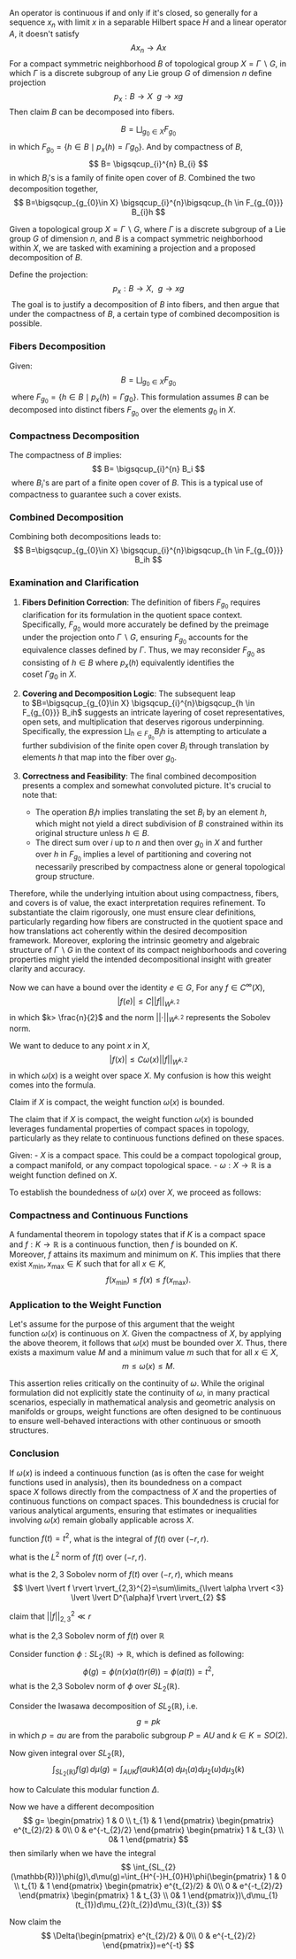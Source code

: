 

An operator is continuous if and only if it's closed, so generally for a sequence $x_{n}$ with limit $x$ in a separable  Hilbert space $H$ and a linear operator $A$, it doesn't satisfy $$
Ax_{n} \to  Ax
$$
For a compact symmetric neighborhood $B$ of topological group $X=\Gamma \backslash G$, in which $\Gamma$ is a discrete subgroup of any Lie group $G$ of dimension $n$
define projection $$
p_{x}:B \to  X\ \ g \to  xg
$$
Then claim $B$ can be decomposed into fibers. 

$$
B=\bigsqcup_{g_{0}\in X} F_{g_{0}}
$$
in which $F_{g_{0}}=\{h \in B\mid p_{x}(h)= \Gamma g_{0}\}$. And by compactness of $B$, $$
B= \bigsqcup_{i}^{n} B_{i}
$$
in which $B_{i}$'s is a family of finite open cover of $B$.
Combined the two decomposition together, $$
B=\bigsqcup_{g_{0}\in X} \bigsqcup_{i}^{n}\bigsqcup_{h \in F_{g_{0}}} B_{i}h
$$


Given a topological group $X=\Gamma \backslash G$, where $\Gamma$ is a discrete subgroup of a Lie group $G$ of dimension $n$, and $B$ is a compact symmetric neighborhood within $X$, we are tasked with examining a projection and a proposed decomposition of $B$.

Define the projection: $$ p_{x}:B \to X,\ \ g \to xg $$ The goal is to justify a decomposition of $B$ into fibers, and then argue that under the compactness of $B$, a certain type of combined decomposition is possible.

### Fibers Decomposition

Given: $$ B=\bigsqcup_{g_{0}\in X} F_{g_{0}} $$ where $F_{g_{0}}=\{h \in B \mid p_{x}(h)= \Gamma g_{0}\}$. This formulation assumes $B$ can be decomposed into distinct fibers $F_{g_0}$ over the elements $g_0$ in $X$.

### Compactness Decomposition

The compactness of $B$ implies: $$ B= \bigsqcup_{i}^{n} B_i $$ where $B_i$'s are part of a finite open cover of $B$. This is a typical use of compactness to guarantee such a cover exists.

### Combined Decomposition

Combining both decompositions leads to: $$ B=\bigsqcup_{g_{0}\in X} \bigsqcup_{i}^{n}\bigsqcup_{h \in F_{g_{0}}} B_ih $$

### Examination and Clarification

1. **Fibers Definition Correction**: The definition of fibers $F_{g_0}$ requires clarification for its formulation in the quotient space context. Specifically, $F_{g_0}$ would more accurately be defined by the preimage under the projection onto $\Gamma \backslash G$, ensuring $F_{g_0}$ accounts for the equivalence classes defined by $\Gamma$. Thus, we may reconsider $F_{g_0}$ as consisting of $h \in B$ where $p_x(h)$ equivalently identifies the coset $\Gamma g_0$ in $X$.
    
2. **Covering and Decomposition Logic**: The subsequent leap to $B=\bigsqcup_{g_{0}\in X} \bigsqcup_{i}^{n}\bigsqcup_{h \in F_{g_{0}}} B_ih$ suggests an intricate layering of coset representatives, open sets, and multiplication that deserves rigorous underpinning. Specifically, the expression $\bigsqcup_{h \in F_{g_{0}}} B_ih$ is attempting to articulate a further subdivision of the finite open cover $B_i$ through translation by elements $h$ that map into the fiber over $g_0$.
    
3. **Correctness and Feasibility**: The final combined decomposition presents a complex and somewhat convoluted picture. It's crucial to note that:
    
    - The operation $B_ih$ implies translating the set $B_i$ by an element $h$, which might not yield a direct subdivision of $B$ constrained within its original structure unless $h \in B$.
    - The direct sum over $i$ up to $n$ and then over $g_0$ in $X$ and further over $h$ in $F_{g_0}$ implies a level of partitioning and covering not necessarily prescribed by compactness alone or general topological group structure.

Therefore, while the underlying intuition about using compactness, fibers, and covers is of value, the exact interpretation requires refinement. To substantiate the claim rigorously, one must ensure clear definitions, particularly regarding how fibers are constructed in the quotient space and how translations act coherently within the desired decomposition framework. Moreover, exploring the intrinsic geometry and algebraic structure of $\Gamma \backslash G$ in the context of its compact neighborhoods and covering properties might yield the intended decompositional insight with greater clarity and accuracy.

Now we can have a bound over the identity $e \in G$, For any $f\in C^{\infty}(X)$,$$
\lvert f(e) \rvert \leq C \lvert \lvert f \rvert  \rvert _{W^{k,2}}
$$
in which $k> \frac{n}{2}$ and the norm $\lvert \lvert \cdot \rvert \rvert_{W^{k,2}}$ represents the Sobolev norm.

We want to deduce to any point $x$ in $X$, $$
\lvert f(x) \rvert \leq C \omega(x) \lvert \lvert f \rvert  \rvert _{W^{k,2}}
$$
in which $\omega(x)$ is a weight over space $X$. My confusion is how this weight comes into the formula.


Claim if $X$ is compact, the weight function $\omega(x)$ is bounded.


The claim that if $X$ is compact, the weight function $\omega(x)$ is bounded leverages fundamental properties of compact spaces in topology, particularly as they relate to continuous functions defined on these spaces.

Given: - $X$ is a compact space. This could be a compact topological group, a compact manifold, or any compact topological space. - $\omega: X \rightarrow \mathbb{R}$ is a weight function defined on $X$.

To establish the boundedness of $\omega(x)$ over $X$, we proceed as follows:

### Compactness and Continuous Functions

A fundamental theorem in topology states that if $K$ is a compact space and $f: K \rightarrow \mathbb{R}$ is a continuous function, then $f$ is bounded on $K$. Moreover, $f$ attains its maximum and minimum on $K$. This implies that there exist $x_{\text{min}}, x_{\text{max}} \in K$ such that for all $x \in K$, $$ f(x_{\text{min}}) \leq f(x) \leq f(x_{\text{max}}). $$

### Application to the Weight Function

Let's assume for the purpose of this argument that the weight function $\omega(x)$ is continuous on $X$. Given the compactness of $X$, by applying the above theorem, it follows that $\omega(x)$ must be bounded over $X$. Thus, there exists a maximum value $M$ and a minimum value $m$ such that for all $x \in X$, $$ m \leq \omega(x) \leq M. $$

This assertion relies critically on the continuity of $\omega$. While the original formulation did not explicitly state the continuity of $\omega$, in many practical scenarios, especially in mathematical analysis and geometric analysis on manifolds or groups, weight functions are often designed to be continuous to ensure well-behaved interactions with other continuous or smooth structures.

### Conclusion

If $\omega(x)$ is indeed a continuous function (as is often the case for weight functions used in analysis), then its boundedness on a compact space $X$ follows directly from the compactness of $X$ and the properties of continuous functions on compact spaces. This boundedness is crucial for various analytical arguments, ensuring that estimates or inequalities involving $\omega(x)$ remain globally applicable across $X$.



function $f(t)=t^{2}$, what is the integral of $f(t)$ over $(-r,r)$. 

what is the $L^{2}$ norm of $f(t)$ over $(-r,r)$.

what is the $2,3$ Sobolev norm of $f(t)$ over $(-r,r)$, which means $$
\lvert \lvert f \rvert  \rvert_{2,3}^{2}=\sum\limits_{\lvert \alpha \rvert <3} \lvert \lvert D^{\alpha}f \rvert  \rvert_{2} 
$$


claim that $\lvert \lvert f \rvert \rvert^{2}_{2,3}\ll r$


what is the 2,3 Sobolev norm of $f(t)$ over $\mathbb{R}$


Consider function $\phi: SL_{2}(\mathbb{R}) \to \mathbb{R}$, which is defined as following:$$
\phi(g)=\phi(n(x)a(t)r(\theta))=\phi(a(t))=t^{2},
$$what is the 2,3 Sobolev norm of $\phi$ over $SL_{2}(\mathbb{R})$.


Consider the Iwasawa decomposition of $SL_{2}(\mathbb{R})$, i.e. $$
g=pk
$$
in which $p=au$ are from the parabolic subgroup $P=AU$ and $k\in K=SO(2)$. 

Now given integral over $SL_{2}(\mathbb{R})$, $$
\int_{SL_{2}(\mathbb{R})}f(g)\,d\mu(g)=\int_{AUK}f(auk)\Delta(a)\,d\mu_{1}(a)d\mu_{2}(u)d\mu_{3}(k)  
$$

how to Calculate this modular function $\Delta$.





Now we have a different decomposition $$
g= \begin{pmatrix}
1 & 0 \\
t_{1} & 1
\end{pmatrix} \begin{pmatrix}
e^{t_{2}/2} &  0\\
0 & e^{-t_{2}/2}
\end{pmatrix} \begin{pmatrix}
1 & t_{3} \\
0& 1
\end{pmatrix}
$$
then similarly when we have the integral $$
\int_{SL_{2}(\mathbb{R})}\phi(g)\,d\mu(g)=\int_{H^{-}H_{0}H}\phi(\begin{pmatrix}
1 & 0 \\
t_{1} & 1
\end{pmatrix} \begin{pmatrix}
e^{t_{2}/2} &  0\\
0 & e^{-t_{2}/2}
\end{pmatrix} \begin{pmatrix}
1 & t_{3} \\
0& 1
\end{pmatrix})\,d\mu_{1}(t_{1})d\mu_{2}(t_{2})d\mu_{3}(t_{3})  
$$

Now claim the $$
\Delta(\begin{pmatrix}
e^{t_{2}/2} &  0\\
0 & e^{-t_{2}/2}
\end{pmatrix})=e^{-t}
$$